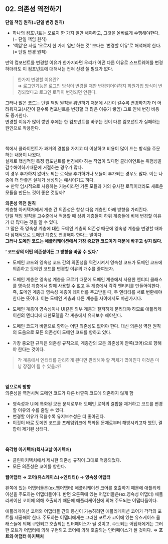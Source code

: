 ## 02. 의존성 역전하기

**단일 책임 원칙(=단일 변경 원칙)**
- 하나의 컴포넌트는 오로지 한 가지 일만 해야하고, 그것을 올바르게 수행해야한다.(= 단일 책임 원칙)
- ‘책임'은 사실 ‘오로지 한 가지 일만 하는 것' 보다는 ‘변경할 이유'로 해석해야 한다.(= 단일 변경 원칙)

만약 컴포넌트를 변경할 이유가 한가지라면 우리가 어떤 다른 이유로 스프트웨어를 변경하더라도 이 컴포넌트에 대해서는 전혀 신경 쓸 필요가 없다.

> 한가지 변경할 이유란?  
> ⇒ 로그인기능은 로그인 방식이 변경될 때만 변경되어야하지 회원가입 방식이 변경되었다고 로그인 로직이 변경되면 안된다.

그러나 많은 코드는 단일 책임 원칙을 위반하기 때문에 시간이 갈수록 변경하기가 더 어려워지고(시간이 갈수록 컴포넌트를 변경할 더 많은 이유가 쌓임) 그로 인해 변경 비용도 증가한다.     
변경할 이유가 많이 쌓인 후에는 한 컴포넌트를 바꾸는 것이 다른 컴포넌트가 실패하는 원인으로 작용한다.

<br/>

책에서 클라이언트가 과거의 경험을 가지고 더 이상하고 비용이 많이 드는 방식을 주문하는 내용이 나왔다.  
실제로 핵심적인 특정 컴포넌트를 변경해야 하는 작업이 있다면 클라이언트는 위험성을 감수해야하기때문에 거절하는 경우가 많다.   
이 경우 추가하지 않아도 되는 로직을 추가하거나 모듈이 추가되는 경우도 많다. 이는 나중에 더 안좋은 설계가 생성되는 예시이기도 하다.  
⇒ 만약 임시적으로 사용하는 기능이라면 기존 모듈과 거의 유사한 로직이더라도 새로운 모듈을 만든느 것이 좋은 것일까?

**의존성 역전 원칙**  
계층형 아키텍처에서 계층 간 의존성은 항상 다음 계층인 아래 방향을 가리킨다.   
단일 책임 원칙을 고수준에서 적용할 때 상위 계층들이 하위 계층들에 비해 변경할 이유가 더 많다는 것을 알 수 있다.   
그 말은 즉 영속성 계층에 대한 도메인 계층의 의존성 때문에 영속성 계층을 변경할 때마다 잠재적으로 도메인 계층도 변경해야 한다는 말이다.   
**그러나 도메인 코드는 애플리케이션에서 가장 중요한 코드이기 때문에 바꾸고 싶지 않다.**  

**‘ 코드상의 어떤 의존성이든 그 방향을 바꿀 수 있다.’**
- 도메인 코드와 영속성 코드 간의 의존성을 역전시켜서 영속성 코드가 도메인 코드에 의존하고 도메인 코드를 변경할 이유의 개수를 줄여보자.
- 도메인 계층은 영속성 계층을 모르기 때문에 도메인 계층에서 사용한 엔티티 클래스를 영속성 계층에서 함께 사용할 수 없고 두 계층에서 각각 엔티티를 만들어야한다.
  즉, 도메인 계층과 영속성 계층이 데이터를 주고받을 때, 두 엔티티를 서로 변환해야 한다는 뜻이다. 이는 도메인 계층과 다른 계층들 사이에서도 마찬가지다.
- 도메인 계층이 영속성이나 UI같은 외부 계층과 철저하게 분리돼야 하므로 애플리케이션의 엔티티에 대한모델을 각 계층에서 유지보수 해야한다.
- 도메인 코드가 바깥으로 향하는 어떤 의존성도 없어야 한다. 대신 의존성 역전 원칙의 도움으로 모든 의존성이 도메인 코드를 향하고 있다.

- 가장 중요한 규칙은 의존성 규칙으로, 계층간의 모든 의존성이 안쪽(코어)으로 향해야 한다는 것이다.


> 각 계층에서 엔티티를 관리하게 된다면 관리해야 할 객체가 많아진다 이것은 마냥 장점이 될 수 있을까?


<br>

**앞으로의 방향**  
의존성을 역전시켜 도메인 코드가 다른 바깥쪽 코드에 의존하지 않게 함  
- 영속성과 UI에 특화된 모든 문제로부터 도메인 로직의 결합을 제거하고 코드를 변경할 이유의 수를 줄일 수 있다.
- 변경할 이유가 적을수록 유지보수성은 더 좋아진다.
- 이것이 바로 도메인 코드를 프레임워크에 특화된 문제로부터 해방시키고자 했던, 결합이 제거된 상태다.

<br/>

**육각형 아키텍처(헥사고날 아키텍처)** 
- 클린아키텍처에서 제시한 의존성 규칙이 그대로 적용되었다.
- 모든 의존성은 코어를 향한다.

**웹어댑터 → 코어(유스케이스(→엔티티)) → 영속성 어댑터**

왼쪽에 있는 어댑터들은(ex.웹어댑터) 애플리케이션 코어를 호출하기 때문에 애플리케이션을 주도하는 어댑터들이다. 반면 오른쪽에 있는 어댑터들은(ex.영속성 어댑터) 애플리케이션 코어에 의해 호출되기 때문에 애플리케이션에 의해 주도되는 어댑터들이다.

애플리케이션 코어와 어댑터들 간의 통신이 가능하려면 애플리케이션 코어가 각각의 포트를 제공해야 한다. 주도하는 어댑터에게는 그러한 포트가 코어에 있는 유스케이스 클래스들에 의해 구현되고 호출되는 인터페이스가 될 것이고, 주도되는 어댑터에게는 그러한 포트가 어댑터에 의해 구현되고 코어에 의해 호출되는 인터페이스가 될 것이다. ⇒ **포트와 어댑터 아키텍처**